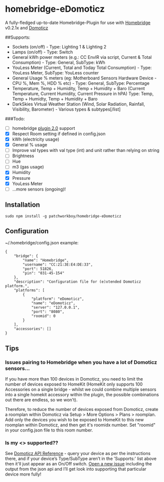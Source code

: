# homebridge-eDomoticz
A fully-fledged up-to-date Homebridge-Plugin
for use with [Homebridge](https://github.com/nfarina/homebridge) v0.2.1x
and [Domoticz](https://github.com/domoticz/domoticz)

##Supports:
- Sockets (on/off) - Type: Lighting 1 & Lighting 2
- Lamps (on/off) - Type: Switch
- General kWh power meters (e.g.: CC EnvIR via script, Current & Total Consumption) - Type: General, SubType: kWh
- YouLess Meter (Current, Total and Today Total Consumption) - Type: YouLess Meter, SubType: YouLess counter
- General Usage % meters (eg: Motherboard Sensors Hardware Device - CPU %, Mem %, HDD % etc) - Type: General, SubType: Percentage
- Temperature, Temp + Humidity, Temp + Humidity + Baro (Current Temperature, Current Humidity, Current Pressure in hPA) Type: Temp, Temp + Humidty, Temp + Humidity + Baro
- DarkSkies Virtual Weather Station (Wind, Solar Radiation, Rainfall, Visibility, Barometer) - Various types & subtypes[/list]

###Todo:
- [ ] homebridge [plugin 2.0](https://github.com/nfarina/homebridge/pull/497) support
- [x] Respect Room setting if defined in config.json
- [x] kWh (electricity usage)
- [x] General % usage
- [ ] Improve val types with val type (int) and unit rather than relying on string
- [ ] Brightness
- [ ] Hue
- [ ] m3 (gas usage)
- [x] Humidity
- [x] Pressure
- [x] YouLess Meter
- [ ] ...more sensors (ongoing)!

## Installation
```
sudo npm install -g patchworkboy/homebridge-eDomoticz
```

## Configuration

~/.homebridge/config.json example:
```
{
    "bridge": {
        "name": "Homebridge",
        "username": "CC:21:3E:E4:DE:33",
        "port": 51826,
        "pin": "031-45-154"
    },
    "description": "Configuration file for (e)xtended Domoticz platform.",
    "platforms": [
        {
            "platform": "eDomoticz",
            "name": "eDomoticz",
            "server": "127.0.0.1",
            "port": "8080",
            "roomid": 0
        }
    ],
    "accessories": []
}
```

## Tips

### Issues pairing to Homebridge when you have a lot of Domoticz sensors...
If you have more than 100 devices in Domoticz, you need to limit the number of devices exposed to HomeKit (HomeKit only supports 100 Accessories on a single bridge - whilst we could combine multiple sensors into a single homekit accessory within the plugin, the possible combinations out there are endless, so we won't). 

Therefore, to reduce the number of devices exposed from Domoticz, create a roomplan within Domoticz via Setup > More Options > Plans > roomplan. Add only the devices you wish to be exposed to HomeKit to this new roomplan within Domoticz, and then get it's roomidx number. Set "roomid" in your config.json file to this room number.

### Is my <<some accessory>> supported??
See [Domoticz API Reference](https://www.domoticz.com/wiki/Domoticz_API/JSON_URL's#Retrieve_status_of_specific_device) - query your device as per the instructions there, and if your device’s Type/SubType aren’t in the ’Supports:' list above then it'll just appear as an On/Off switch. [Open a new issue](https://github.com/PatchworkBoy/homebridge-eDomoticz/issues/new) including the output from the json api and I’ll get look into supporting that particular device more fully!
